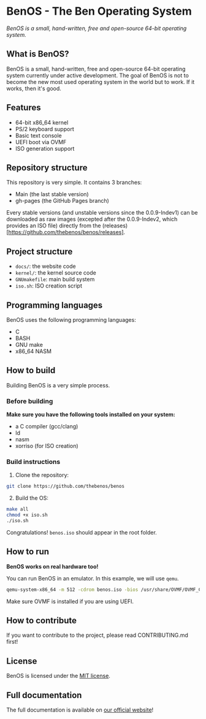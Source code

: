 # BenOS - The Ben Operating System

*BenOS is a small, hand-written, free and open-source 64-bit operating system.*

## What is BenOS?
BenOS is a small, hand-written, free and open-source 64-bit operating system currently under active development. The goal of BenOS is not to become the new most used operating system in the world but to work. If it works, then it's good.

## Features
- 64-bit x86_64 kernel
- PS/2 keyboard support
- Basic text console
- UEFI boot via OVMF
- ISO generation support

## Repository structure
This repository is very simple. It contains 3 branches:

- Main (the last stable version)
- gh-pages (the GitHub Pages branch)

Every stable versions (and unstable versions since the 0.0.9-Indev1) can be downloaded as raw images (excepted after the 0.0.9-Indev2, which provides an ISO file) directly from the (releases)[https://github.com/thebenos/benos/releases].

## Project structure
- `docs/`: the website code
- `kernel/`: the kernel source code
- `GNUmakefile`: main build system
- `iso.sh`: ISO creation script

## Programming languages
BenOS uses the following programming languages:
- C
- BASH
- GNU make
- x86_64 NASM

## How to build
Building BenOS is a very simple process.

### Before building
**Make sure you have the following tools installed on your system:**
- a C compiler (gcc/clang)
- ld
- nasm
- xorriso (for ISO creation)

### Build instructions
1. Clone the repository:
```bash
git clone https://github.com/thebenos/benos
```
2. Build the OS:
```bash
make all
chmod +x iso.sh
./iso.sh
```

Congratulations! `benos.iso` should appear in the root folder.

## How to run
**BenOS works on real hardware too!**

You can run BenOS in an emulator. In this example, we will use `qemu`.
```bash
qemu-system-x86_64 -m 512 -cdrom benos.iso -bios /usr/share/OVMF/OVMF_CODE.fd
```
Make sure OVMF is installed if you are using UEFI.

## How to contribute
If you want to contribute to the project, please read CONTRIBUTING.md first!

## License
BenOS is licensed under the [MIT license](LICENSE).

## Full documentation
The full documentation is available on [our official website](https://thebenos.github.io/benos)!
